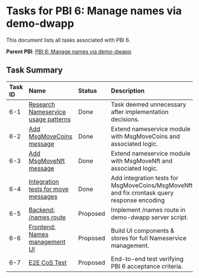 # Tasks for PBI 6: Manage names via demo-dwapp

This document lists all tasks associated with PBI 6.

**Parent PBI**: [PBI 6: Manage names via demo-dwapp](./prd.md)

## Task Summary

| Task ID | Name | Status | Description |
| :------ | :--- | :------ | :----------- |
| 6-1 | [Research Nameservice usage patterns](./6-1.md) | Done | Task deemed unnecessary after implementation decisions. |
| 6-2 | [Add MsgMoveCoins message](./6-2.md) | Done | Extend nameservice module with MsgMoveCoins and associated logic. |
| 6-3 | [Add MsgMoveNft message](./6-3.md) | Done | Extend nameservice module with MsgMoveNft and associated logic. |
| 6-4 | [Integration tests for move messages](./6-4.md) | Done | Add integration tests for MsgMoveCoins/MsgMoveNft and fix crontask query response encoding |
| 6-5 | [Backend: /names route](./6-5.md) | Proposed | Implement /names route in demo-dwapp server script. |
| 6-6 | [Frontend: Names management UI](./6-6.md) | Proposed | Build UI components & stores for full Nameservice management. |
| 6-7 | [E2E CoS Test](./6-7.md) | Proposed | End-to-end test verifying PBI 6 acceptance criteria. | 
